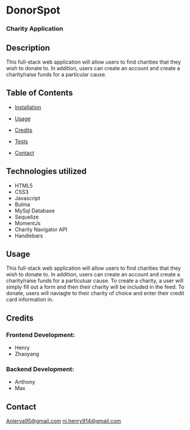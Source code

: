 # DonorSpot

 ### Charity Application

 ## Description  

 This full-stack web application will allow users to find charities that they wish to donate to. In addition, users can create an account and create a charity/raise funds for a particular cause. 

 ## Table of Contents 

 - [Installation](#Intallation)

 - [Usage](#Usage) 

 - [Credits](#Credits) 

 - [Tests](#Tests) 

 - [Contact](#Contact) 

 ## Technologies utilized

- HTML5
- CSS3
- Javascript
- Bulma
- MySql Database
- Sequelize
- MomentJs
- Charity Navigator API
- Handlebars

 ## Usage 

 This full-stack web application will allow users to find charities that they wish to donate to. In addition, users can create an account and create a charity/raise funds for a particuluar cause. To create a charity, a user will simply fill out a form and then their charity will be included in the feed. To donate, users will naviagte to their charity of choice and enter their credit card information in.

 ## Credits 

 ### Frontend Development:
 - Henry
 - Zhaoyang

 ### Backend Development:
 - Anthony
 - Max

 ## Contact 

 Anierva95@gmail.com
 ni.henry914@gmail.com

